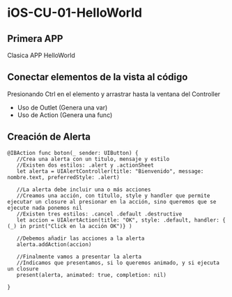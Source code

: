 # iOS-CU-01-HelloWorld

## Primera APP

Clasica APP HelloWorld

## Conectar elementos de la vista al código
Presionando Ctrl en el elemento y arrastrar hasta la ventana del Controller

* Uso de Outlet  (Genera una var)
* Uso de Action (Genera una func)

## Creación de Alerta

```
@IBAction func boton(_ sender: UIButton) {
   //Crea una alerta con un titulo, mensaje y estilo
   //Existen dos estilos: .alert y .actionSheet
   let alerta = UIAlertController(title: "Bienvenido", message: nombre.text, preferredStyle: .alert)

   //La alerta debe incluir una o más acciones
   //Creamos una acción, con títullo, style y handler que permite ejecutar un closure al presionar en la acción, sino queremos que se ejecute nada ponemos nil
   //Existen tres estilos: .cancel .default .destructive
   let accion = UIAlertAction(title: "OK", style: .default, handler: { (_) in print("Click en la acción OK")} )

   //Debemos añadir las acciones a la alerta
   alerta.addAction(accion)

   //Finalmente vamos a presentar la alerta
   //Indicamos que presentamos, si lo queremos animado, y si ejecuta un closure
   present(alerta, animated: true, completion: nil)

}
```



